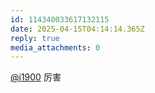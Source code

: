 ```yaml
---
id: 114340033617132115
date: 2025-04-15T04:14:14.365Z
reply: true
media_attachments: 0
---
```


[@i1900](https://mast.dragon-fly.club/@i1900) 厉害

